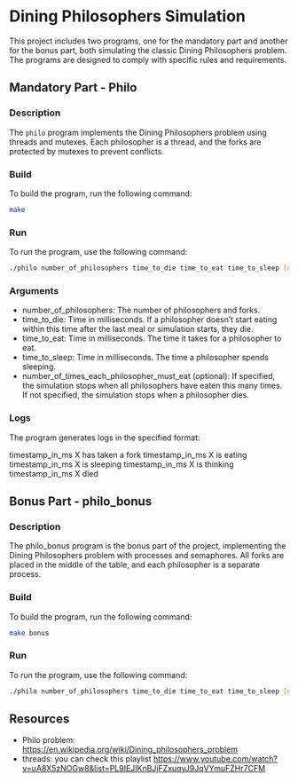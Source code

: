 

# Dining Philosophers Simulation

This project includes two programs, one for the mandatory part and another for the bonus part, both simulating the classic Dining Philosophers problem. The programs are designed to comply with specific rules and requirements.

## Mandatory Part - Philo

### Description


The `philo` program implements the Dining Philosophers problem using threads and mutexes. Each philosopher is a thread, and the forks are protected by mutexes to prevent conflicts.

### Build

To build the program, run the following command:
```bash 
make
```
### Run
To run the program, use the following command:
```bash
./philo number_of_philosophers time_to_die time_to_eat time_to_sleep [number_of_times_each_philosopher_must_eat]
```
### Arguments
* number_of_philosophers: The number of philosophers and forks.
* time_to_die: Time in milliseconds. If a philosopher doesn’t start eating within this time after the last meal or simulation starts, they die.
* time_to_eat: Time in milliseconds. The time it takes for a philosopher to eat.
* time_to_sleep: Time in milliseconds. The time a philosopher spends sleeping.
* number_of_times_each_philosopher_must_eat (optional): If specified, the simulation stops when all philosophers have eaten this many times. If not specified, the simulation stops when a philosopher dies.

### Logs
The program generates logs in the specified format:

timestamp_in_ms X has taken a fork
timestamp_in_ms X is eating
timestamp_in_ms X is sleeping
timestamp_in_ms X is thinking
timestamp_in_ms X died

## Bonus Part - philo_bonus

### Description
The philo_bonus program is the bonus part of the project, implementing the Dining Philosophers problem with processes and semaphores. All forks are placed in the middle of the table, and each philosopher is a separate process.

### Build

To build the program, run the following command:
```bash 
make bonus
```
### Run
To run the program, use the following command:
```bash
./philo number_of_philosophers time_to_die time_to_eat time_to_sleep [number_of_times_each_philosopher_must_eat]
```
## Resources 
* Philo problem: https://en.wikipedia.org/wiki/Dining_philosophers_problem  
* threads: you can check this playlist https://www.youtube.com/watch?v=uA8X5zNOGw8&list=PL9IEJIKnBJjFZxuqyJ9JqVYmuFZHr7CFM


